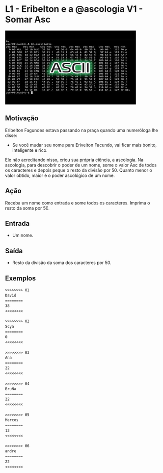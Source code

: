 # L1 - Eribelton e a @ascologia V1 - Somar Asc

![_](cover.jpg)

## Motivação

Eribelton Fagundes estava passando na praça quando uma numeróloga lhe disse:

- Se você mudar seu nome para Erivelton Facundo, vai ficar mais bonito, inteligente e rico.

Ele não acreditando nisso, criou sua própria ciência, a ascologia. Na ascologia, para descobrir o poder de um nome, some o valor Asc de todos os caracteres e depois peque o resto da divisão por 50. Quanto menor o valor obtido, maior é o poder ascológico de um nome.

## Ação

Receba um nome como entrada e some todos os caracteres. Imprima o resto da soma por 50.

## Entrada

* Um nome.  

## Saída

* Resto da divisão da soma dos caracteres por 50.  

## Exemplos

``` txt
>>>>>>>> 01
David
========
38
<<<<<<<<  

>>>>>>>> 02
Scya
========
0
<<<<<<<<

>>>>>>>> 03
Ana
========
22
<<<<<<<<

>>>>>>>> 04
BruNa
========
22
<<<<<<<<

>>>>>>>> 05
Marcos
========
13
<<<<<<<<

>>>>>>>> 06
andre
========
22
<<<<<<<<
```

<!-- 
>>>>>>>>
CumpadreWashington
========
25
<<<<<<<<

>>>>>>>>
Fernando
========
13
<<<<<<<<
-->
